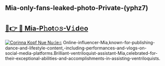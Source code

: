 ## Mia-only-fans​-leaked-photo​-Private-(yphz7)


# <h2><a href="https://mediaupload.pro?title=Mia&ref=git">🔗👉 🔴 Mia-P𝚑ot𝚘𝚜-V𝚒d𝚎o</a></h2>

[![Corinna Kopf Nue Nu𝚍e𝚜](https://i.imgur.com/0qMVB7G.gif)](https://mediaupload.pro?title=Mia&ref=git)
Online-influencer-Mia,known-for-publishing-dance-and-lifestyle-content,-including-performances-and-vlogs-on-social-media-platforms.Brilliant-ventriloquist-assistant-Mia,celebrated-for-their-exceptional-abilities-and-accomplishments-in-assisting-ventriloquists.  